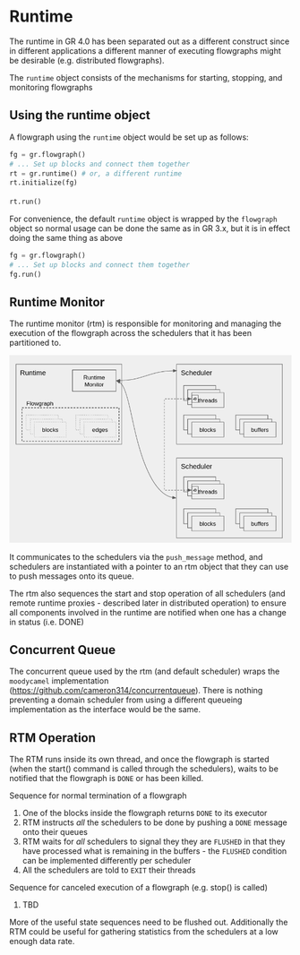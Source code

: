 # Runtime

The runtime in GR 4.0 has been separated out as a different construct since in different applications a different manner of executing flowgraphs might be desirable (e.g. distributed flowgraphs).

The `runtime` object consists of the mechanisms for starting, stopping, and monitoring flowgraphs

## Using the runtime object

A flowgraph using the `runtime` object would be set up as follows:

```python
fg = gr.flowgraph()
# ... Set up blocks and connect them together
rt = gr.runtime() # or, a different runtime
rt.initialize(fg)

rt.run()
```

For convenience, the default `runtime` object is wrapped by the `flowgraph` object so normal usage can be done the same as in GR 3.x, but it is in effect doing the same thing as above

```python
fg = gr.flowgraph()
# ... Set up blocks and connect them together
fg.run()
```

## Runtime Monitor

The runtime monitor (rtm) is responsible for monitoring and managing the execution of the flowgraph across the schedulers that it has been partitioned to.

![Runtime Monitor](images/runtime_monitor.png)

It communicates to the schedulers via the `push_message` method, and schedulers are instantiated with a pointer to an rtm object that they can use to push messages onto its queue.

The rtm also sequences the start and stop operation of all schedulers (and remote runtime proxies - described later in distributed operation) to ensure all components involved in the runtime are notified when one has a change in status (i.e. DONE)

## Concurrent Queue

The concurrent queue used by the rtm (and default scheduler) wraps the `moodycamel` implementation (https://github.com/cameron314/concurrentqueue).  There is nothing preventing a domain scheduler from using a different queueing implementation as the interface would be the same. 

## RTM Operation
The RTM runs inside its own thread, and once the flowgraph is started (when the start() command is called through the schedulers), waits to be notified that the flowgraph is `DONE` or has been killed.

Sequence for normal termination of a flowgraph

1. One of the blocks inside the flowgraph returns `DONE` to its executor
2. RTM instructs _all_ the schedulers to be done by pushing a `DONE` message onto their queues
3. RTM waits for _all_ schedulers to signal they they are `FLUSHED` in that they have processed what is remaining in the buffers - the `FLUSHED` condition can be implemented differently per scheduler
4. All the schedulers are told to `EXIT` their threads

Sequence for canceled execution of a flowgraph (e.g. stop() is called)
1. TBD

More of the useful state sequences need to be flushed out.  Additionally the RTM could be useful for gathering statistics from the schedulers at a low enough data rate.
